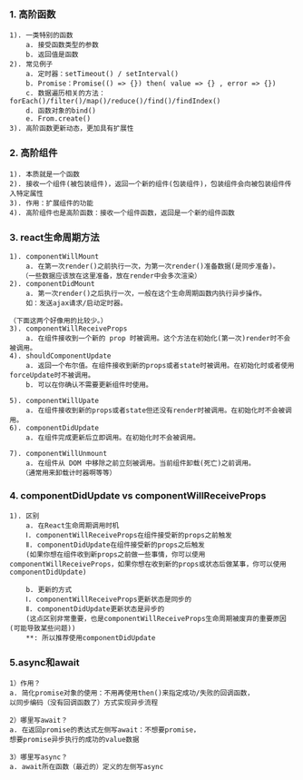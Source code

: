 ### 1. 高阶函数
    1). 一类特别的函数
        a. 接受函数类型的参数
        b. 返回值是函数
    2). 常见例子
        a. 定时器：setTimeout() / setInterval()
        b. Promise：Promise(() => {}) then( value => {} , error => {})
        c. 数据遍历相关的方法：forEach()/filter()/map()/reduce()/find()/findIndex()
        d. 函数对象的bind()
        e. From.create()
    3). 高阶函数更新动态，更加具有扩展性 

### 2. 高阶组件 
    1). 本质就是一个函数
    2). 接收一个组件(被包装组件)，返回一个新的组件(包装组件)，包装组件会向被包装组件传入特定属性 
    3). 作用：扩展组件的功能
    4). 高阶组件也是高阶函数：接收一个组件函数，返回是一个新的组件函数

### 3. react生命周期方法
    1). componentWillMount
        a. 在第一次render()之前执行一次，为第一次render()准备数据(是同步准备)。
       （一些数据应该放在这里准备，放在render中会多次渲染） 
	2). componentDidMount
      	a. 第一次render()之后执行一次，一般在这个生命周期函数内执行异步操作。
      	如：发送ajax请求/启动定时器。
    
    （下面这两个好像用的比较少。）  
	3). componentWillReceiveProps 
      	a. 在组件接收到一个新的 prop 时被调用。这个方法在初始化(第一次)render时不会被调用。
    4). shouldComponentUpdate 
      	a. 返回一个布尔值。在组件接收到新的props或者state时被调用。在初始化时或者使用forceUpdate时不被调用。
      	b. 可以在你确认不需要更新组件时使用。
    
    5). componentWillUpate
      	a. 在组件接收到新的props或者state但还没有render时被调用。在初始化时不会被调用。
	6). componentDidUpdate 
	  	a. 在组件完成更新后立即调用。在初始化时不会被调用。

	7). componentWillUnmount
      	a. 在组件从 DOM 中移除之前立刻被调用。当前组件卸载(死亡)之前调用。
       （通常用来卸载计时器啊等等）
	
### 4. componentDidUpdate vs componentWillReceiveProps
	1). 区别
		a. 在React生命周期调用时机
      	Ⅰ. componentWillReceiveProps在组件接受新的props之前触发
      	Ⅱ. componentDidUpdate在组件接受新的props之后触发
	  	(如果你想在组件收到新props之前做一些事情，你可以使用componentWillReceiveProps，如果你想在收到新的props或状态后做某事，你可以使用componentDidUpdate)

		b. 更新的方式
	  	Ⅰ. componentWillReceiveProps更新状态是同步的
	  	Ⅱ. componentDidUpdate更新状态是异步的
	  	(这点区别非常重要，也是componentWillReceiveProps生命周期被废弃的重要原因(可能导致某些问题))
        **: 所以推荐使用componentDidUpdate

### 5.async和await 
    1）作用？
    a. 简化promise对象的使用：不用再使用then()来指定成功/失败的回调函数，
    以同步编码（没有回调函数了）方式实现异步流程

    2）哪里写await？
    a. 在返回promise的表达式左侧写await：不想要promise，
    想要promise异步执行的成功的value数据
    
    3）哪里写async？
    a. await所在函数（最近的）定义的左侧写async
